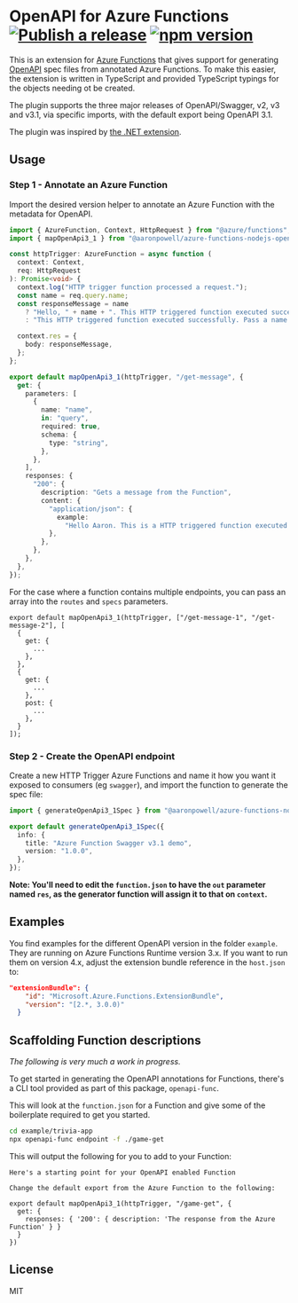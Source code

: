 # OpenAPI for Azure Functions [![Publish a release](https://github.com/aaronpowell/azure-functions-nodejs-openapi/actions/workflows/release.yaml/badge.svg)](https://github.com/aaronpowell/azure-functions-nodejs-openapi/actions/workflows/release.yaml) [![npm version](https://img.shields.io/npm/v/@aaronpowell/azure-functions-nodejs-openapi)](https://www.npmjs.org/package/@aaronpowell/azure-functions-nodejs-openapi)

This is an extension for [Azure Functions](https://azure.microsoft.com/services/functions/?WT.mc_id=javascript-48109-aapowell#overview) that gives support for generating [OpenAPI](https://www.openapis.org/) spec files from annotated Azure Functions. To make this easier, the extension is written in TypeScript and provided TypeScript typings for the objects needing ot be created.

The plugin supports the three major releases of OpenAPI/Swagger, v2, v3 and v3.1, via specific imports, with the default export being OpenAPI 3.1.

The plugin was inspired by [the .NET extension](https://github.com/Azure/azure-functions-openapi-extension).

## Usage

### Step 1 - Annotate an Azure Function

Import the desired version helper to annotate an Azure Function with the metadata for OpenAPI.

```ts
import { AzureFunction, Context, HttpRequest } from "@azure/functions";
import { mapOpenApi3_1 } from "@aaronpowell/azure-functions-nodejs-openapi";

const httpTrigger: AzureFunction = async function (
  context: Context,
  req: HttpRequest
): Promise<void> {
  context.log("HTTP trigger function processed a request.");
  const name = req.query.name;
  const responseMessage = name
    ? "Hello, " + name + ". This HTTP triggered function executed successfully."
    : "This HTTP triggered function executed successfully. Pass a name in the query string or in the request body for a personalized response.";

  context.res = {
    body: responseMessage,
  };
};

export default mapOpenApi3_1(httpTrigger, "/get-message", {
  get: {
    parameters: [
      {
        name: "name",
        in: "query",
        required: true,
        schema: {
          type: "string",
        },
      },
    ],
    responses: {
      "200": {
        description: "Gets a message from the Function",
        content: {
          "application/json": {
            example:
              "Hello Aaron. This is a HTTP triggered function executed successfully.",
          },
        },
      },
    },
  },
});
```

For the case where a function contains multiple endpoints, you can pass an array into the ```routes``` and ```specs``` parameters.

```
export default mapOpenApi3_1(httpTrigger, ["/get-message-1", "/get-message-2"], [
  {
    get: {
      ...
    },
  },
  {
    get: {
      ...
    },
    post: {
      ...
    },
  }
]);
```

### Step 2 - Create the OpenAPI endpoint

Create a new HTTP Trigger Azure Functions and name it how you want it exposed to consumers (eg `swagger`), and import the function to generate the spec file:

```ts
import { generateOpenApi3_1Spec } from "@aaronpowell/azure-functions-nodejs-openapi";

export default generateOpenApi3_1Spec({
  info: {
    title: "Azure Function Swagger v3.1 demo",
    version: "1.0.0",
  },
});
```

**Note: You'll need to edit the `function.json` to have the `out` parameter named `res`, as the generator function will assign it to that on `context`.**

## Examples

You find examples for the different OpenAPI version in the folder `example`. They are running on Azure Functions Runtime version 3.x.
If you want to run them on version 4.x, adjust the extension bundle reference in the `host.json` to:

```json
"extensionBundle": {
    "id": "Microsoft.Azure.Functions.ExtensionBundle",
    "version": "[2.*, 3.0.0)"
  }
```

## Scaffolding Function descriptions

_The following is very much a work in progress._

To get started in generating the OpenAPI annotations for Functions, there's a CLI tool provided as part of this package, `openapi-func`.

This will look at the `function.json` for a Function and give some of the boilerplate required to get you started.

```bash
cd example/trivia-app
npx openapi-func endpoint -f ./game-get
```

This will output the following for you to add to your Function:

```
Here's a starting point for your OpenAPI enabled Function

Change the default export from the Azure Function to the following:

export default mapOpenApi3_1(httpTrigger, "/game-get", {
  get: {
    responses: { '200': { description: 'The response from the Azure Function' } }
  }
})
```

## License

MIT

